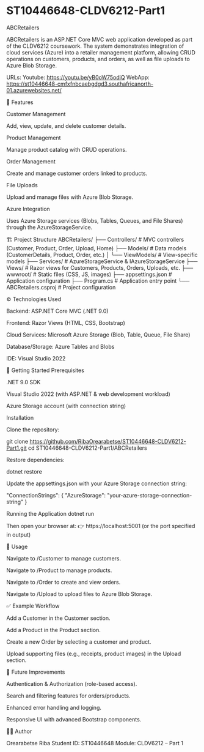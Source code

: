 # ST10446648-CLDV6212-Part1

ABCRetailers

ABCRetailers is an ASP.NET Core MVC web application developed as part of the CLDV6212 coursework. The system demonstrates integration of cloud services (Azure) into a retailer management platform, allowing CRUD operations on customers, products, and orders, as well as file uploads to Azure Blob Storage.

URLs:
Youtube: https://youtu.be/yB0oW75odiQ
WebApp: https://st10446648-cmfxfnbcaebgdgd3.southafricanorth-01.azurewebsites.net/ 

📌 Features

Customer Management

Add, view, update, and delete customer details.

Product Management

Manage product catalog with CRUD operations.

Order Management

Create and manage customer orders linked to products.

File Uploads

Upload and manage files with Azure Blob Storage.

Azure Integration

Uses Azure Storage services (Blobs, Tables, Queues, and File Shares) through the AzureStorageService.

🏗 Project Structure
ABCRetailers/
├── Controllers/        # MVC controllers (Customer, Product, Order, Upload, Home)
├── Models/             # Data models (CustomerDetails, Product, Order, etc.)
│   └── ViewModels/     # View-specific models
├── Services/           # AzureStorageService & IAzureStorageService
├── Views/              # Razor views for Customers, Products, Orders, Uploads, etc.
├── wwwroot/            # Static files (CSS, JS, images)
├── appsettings.json    # Application configuration
├── Program.cs          # Application entry point
└── ABCRetailers.csproj # Project configuration

⚙️ Technologies Used

Backend: ASP.NET Core MVC (.NET 9.0)

Frontend: Razor Views (HTML, CSS, Bootstrap)

Cloud Services: Microsoft Azure Storage (Blob, Table, Queue, File Share)

Database/Storage: Azure Tables and Blobs

IDE: Visual Studio 2022

🚀 Getting Started
Prerequisites

.NET 9.0 SDK

Visual Studio 2022 (with ASP.NET & web development workload)

Azure Storage account (with connection string)

Installation

Clone the repository:

git clone https://github.com/RibaOrearabetse/ST10446648-CLDV6212-Part1.git
cd ST10446648-CLDV6212-Part1/ABCRetailers


Restore dependencies:

dotnet restore


Update the appsettings.json with your Azure Storage connection string:

"ConnectionStrings": {
  "AzureStorage": "your-azure-storage-connection-string"
}

Running the Application
dotnet run


Then open your browser at:
👉 https://localhost:5001 (or the port specified in output)

📂 Usage

Navigate to /Customer to manage customers.

Navigate to /Product to manage products.

Navigate to /Order to create and view orders.

Navigate to /Upload to upload files to Azure Blob Storage.

✅ Example Workflow

Add a Customer in the Customer section.

Add a Product in the Product section.

Create a new Order by selecting a customer and product.

Upload supporting files (e.g., receipts, product images) in the Upload section.

🔮 Future Improvements

Authentication & Authorization (role-based access).

Search and filtering features for orders/products.

Enhanced error handling and logging.

Responsive UI with advanced Bootstrap components.

👨‍💻 Author

Orearabetse Riba
Student ID: ST10446648
Module: CLDV6212 – Part 1

